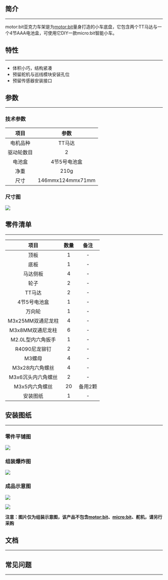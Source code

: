 ## 简介  
---
motor:bit亚克力车架是为[motor:bit](https://item.taobao.com/item.htm?spm=a1z10.1-c-s.w4004-16134010685.12.31ee3f94AtDcaJ&id=564916191336)量身打造的小车底盘，它包含两个TT马达与一个4节AAA电池盒，可使用它DIY一款micro:bit智能小车。

## 特性
---
- 体积小巧，结构紧凑
- 预留舵机与巡线模块安装孔位
- 预留传感器安装接口



## 参数
---
### 技术参数
项目 |参数 
:-:|:-:
电机品种|TT马达
驱动轮数目|2
电池盒|4节5号电池盒
净重|210g
尺寸|146mmx124mmx71mm

### 尺寸图
![](https://i.imgur.com/uTLtMUm.png)


## 零件清单
---
项目 |数量 |备注
:-:|:-:|:-:
顶板|1|-
底板|1|-
马达侧板|4|-
轮子|2|-
TT马达|2|-
4节5号电池盒|1|-
万向轮|1|-
M3x25MM双通尼龙柱|4|-
M3x8MM双通尼龙柱|6|-
M2.0L型内六角扳手|1|-
R4090尼龙铆钉|2|-
M3螺母|4|-
M3x28内六角螺丝|4|-
M3x6沉头内六角螺丝|2|-
M3x5内六角螺丝|20|备用2颗
安装图纸|1|-

## 安装图纸
---
### 零件平铺图
![](https://i.imgur.com/uWQiPkr.png)

### 组装爆炸图
![](https://i.imgur.com/i1wTisS.png)

### 成品示意图
![](https://i.imgur.com/UoYL3VX.png)

![](https://i.imgur.com/vPsM3oe.jpg)

**注意：图片仅为组装示意图，该产品不包含[motor:bit](https://item.taobao.com/item.htm?spm=a1z10.1-c-s.w4004-16134010685.12.31ee3f94AtDcaJ&id=564916191336)、[micro:bit](https://item.taobao.com/item.htm?spm=a1z10.1-c-s.w4004-16134010685.6.7bfe3f94OLDNXb&id=562621059348)、舵机，请另行采购**

### 

## 文档
---

## 常见问题
---

